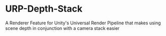 # URP-Depth-Stack
A Renderer Feature for Unity's Universal Render Pipeline that makes using scene depth in conjunction with a camera stack easier

